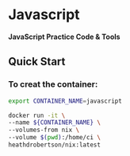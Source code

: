 # Javascript
__JavaScript Practice Code &amp; Tools__


## Quick Start

### To creat the container:

```bash
export CONTAINER_NAME=javascript
```

```bash
docker run -it \
--name ${CONTAINER_NAME} \
--volumes-from nix \
--volume $(pwd):/home/ci \
heathdrobertson/nix:latest
```
